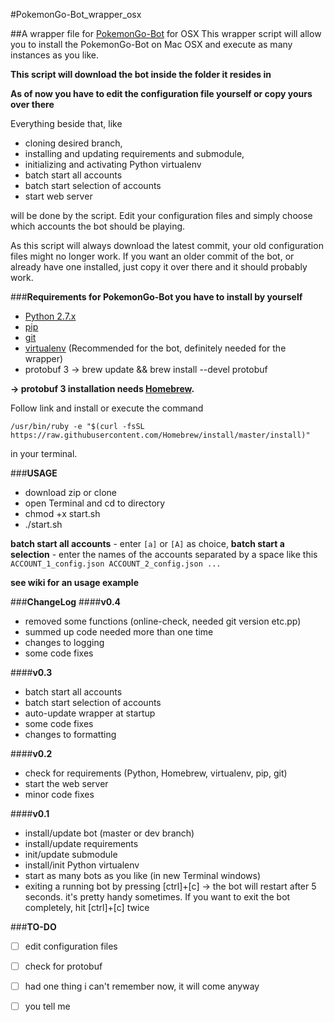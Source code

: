 #PokemonGo-Bot_wrapper_osx

##A wrapper file for [PokemonGo-Bot](https://github.com/PokemonGoF/PokemonGo-Bot) for OSX
This wrapper script will allow you to install the PokemonGo-Bot on Mac OSX and execute as many instances as you like.

**This script will download the bot inside the folder it resides in**

**As of now you have to edit the configuration file yourself or copy yours over there**

Everything beside that, like 
- cloning desired branch, 
- installing and updating requirements and submodule, 
- initializing and activating Python virtualenv 
- batch start all accounts
- batch start selection of accounts
- start web server

will be done by the script. 
Edit your configuration files and simply choose which accounts the bot should be playing.

As this script will always download the latest commit, your old configuration files might no longer work. If you want an older commit of the 
bot, or already have one installed, just copy it over there and it should probably work.

###**Requirements for PokemonGo-Bot you have to install by yourself**

- [Python 2.7.x](http://docs.python-guide.org/en/latest/starting/installation/)
- [pip](https://pip.pypa.io/en/stable/installing/)
- [git](https://git-scm.com/book/en/v2/Getting-Started-Installing-Git)
- [virtualenv](https://virtualenv.pypa.io/en/stable/installation/) (Recommended for the bot, definitely needed for the wrapper)
- protobuf 3 -> brew update && brew install --devel protobuf

**-> protobuf 3 installation needs [Homebrew](http://brew.sh).**

Follow link and install or execute the command

```
/usr/bin/ruby -e "$(curl -fsSL https://raw.githubusercontent.com/Homebrew/install/master/install)"
```

in your terminal.

###**USAGE**
- download zip or clone
- open Terminal and cd to directory
- chmod +x start.sh
- ./start.sh

**batch start all accounts**
	- enter ```[a]``` or ```[A]``` as choice,
**batch start a selection**
	- enter the names of the accounts separated by a space like this 
	```ACCOUNT_1_config.json ACCOUNT_2_config.json ...```


**see wiki for an usage example**

###**ChangeLog**
####**v0.4**
- removed some functions (online-check, needed git version etc.pp)
- summed up code needed more than one time
- changes to logging
- some code fixes

####**v0.3**
- batch start all accounts
- batch start selection of accounts
- auto-update wrapper at startup
- some code fixes
- changes to formatting

####**v0.2**
- check for requirements (Python, Homebrew, virtualenv, pip, git)
- start the web server
- minor code fixes

####**v0.1**
- install/update bot (master or dev branch)
- install/update requirements
- init/update submodule
- install/init Python virtualenv
- start as many bots as you like (in new Terminal windows)
- exiting a running bot by pressing [ctrl]+[c] -> the bot will restart after 5 seconds. it's pretty handy sometimes. If you want to exit the bot completely, hit [ctrl]+[c] twice

###**TO-DO**
- [ ] edit configuration files
- [ ] check for protobuf
- [ ] had one thing i can't remember now, it will come anyway
- [ ] you tell me


